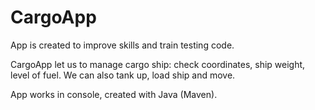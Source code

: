 # CargoApp

App is created to improve skills and train testing code.

CargoApp let us to manage cargo ship: check coordinates, ship weight, level of fuel. We can also tank up, load ship and move.

App works in console, created with Java (Maven).

